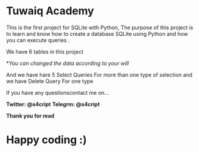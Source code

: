 # **Tuwaiq Academy**

This is the first project for SQLite with Python,
The purpose of this project is to learn and know how to create a database
SQLite using Python and how you can execute queries .


We have 6 tables in this project

**You can changed the data according to your will*

And we have hare 5 Select Queries For more than one type of selection
and we have Delete Query For one type 

If you have any questionscontact me on...

**Twitter: @s4cript**
**Telegrm: @s4cript**

**Thank you for read** 

# **Happy coding :)** 
